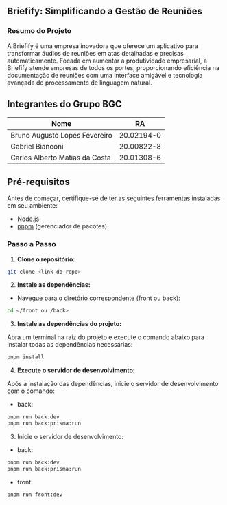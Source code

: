 ## Briefify: Simplificando a Gestão de Reuniões

### Resumo do Projeto

A Briefify é uma empresa inovadora que oferece um aplicativo para transformar áudios de reuniões em atas detalhadas e precisas automaticamente. Focada em aumentar a produtividade empresarial, a Briefify atende empresas de todos os portes, proporcionando eficiência na documentação de reuniões com uma interface amigável e tecnologia avançada de processamento de linguagem natural.

## Integrantes do Grupo BGC

| Nome                           | RA         |
| ------------------------------ | ---------- |
| Bruno Augusto Lopes Fevereiro  | 20.02194-0 |
| Gabriel Bianconi               | 20.00822-8 |
| Carlos Alberto Matias da Costa | 20.01308-6 |

## Pré-requisitos

Antes de começar, certifique-se de ter as seguintes ferramentas instaladas em seu ambiente:

- [Node.js](https://nodejs.org/)
- [pnpm](https://pnpm.io/) (gerenciador de pacotes)

### Passo a Passo

1. **Clone o repositório:**

```bash
git clone <link do repo>
```

2. **Instale as dependências:**

- Navegue para o diretório correspondente (front ou back):

```bash
cd </front ou /back>
```

3. **Instale as dependências do projeto:**

Abra um terminal na raiz do projeto e execute o comando abaixo para instalar todas as dependências necessárias:

```sh
pnpm install
```

4. **Execute o servidor de desenvolvimento:**

Após a instalação das dependências, inicie o servidor de desenvolvimento com o comando:

- back:

```sh
pnpm run back:dev
pnpm run back:prisma:run
```

3. Inicie o servidor de desenvolvimento:

- back:

```bash
pnpm run back:dev
pnpm run back:prisma:run
```

- front:

```bash
pnpm run front:dev
```
